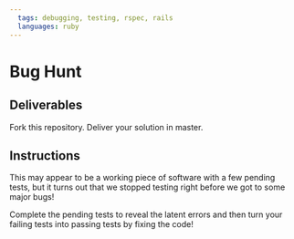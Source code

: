 ```yaml
---
  tags: debugging, testing, rspec, rails
  languages: ruby
---
```


# Bug Hunt

## Deliverables

Fork this repository. Deliver your solution in master.

## Instructions

This may appear to be a working piece of software with a few pending
tests, but it turns out that we stopped testing right before we got to
some major bugs!

Complete the pending tests to reveal the latent errors and then turn
your failing tests into passing tests by fixing the code!
